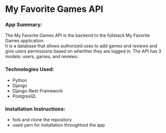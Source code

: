 # My Favorite Games API

### App Summary:
The My Favorite Games API is the backend to the fullstack My Favorite Games application.  
It is a database that allows authorized uses to add games and reviews and give users permissions based on wherther they are logged in.
The API has 3 models: users, games, and reviews. 

### Technologies Used:
- Python
- Django
- Django-Rest-Framework
- PostgresQL

### Installation Instructions:
- fork and clone the repository
- used yarn for installation throughtout the app
